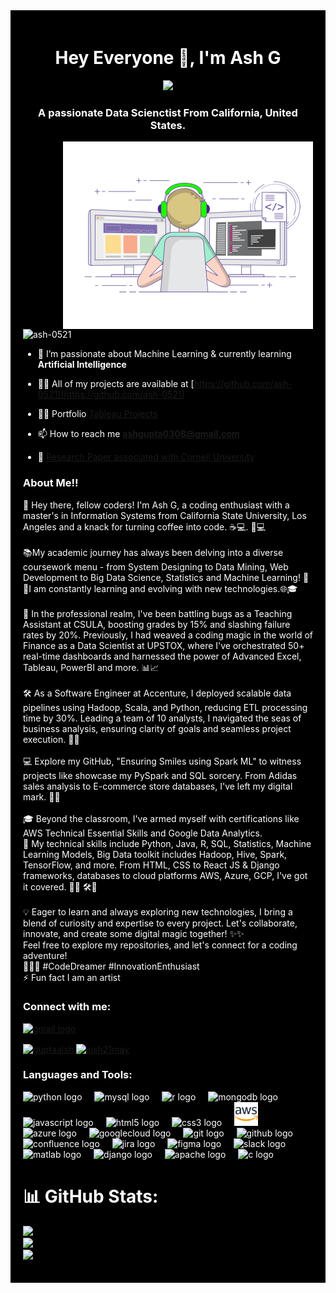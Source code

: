 
<div style="background-color: black; color: white; padding: 20px;">

<h1 align="center">Hey Everyone 👋, I'm Ash G</h1>
<div align="center"> <img src="https://blog.carlow.edu/wp-content/uploads/sites/26/2022/04/how-artificial-intelligence-is-shaping-data-analytics.jpg"> </div>
<h3 align="center">A passionate Data Scienctist From California, United States.</h3>
<img align="right" alt="Coding" width="400" src="https://raw.githubusercontent.com/devSouvik/devSouvik/master/gif3.gif">

<p align="left"> <img src="https://komarev.com/ghpvc/?username=ash-0521&label=Profile%20views&color=0e75b6&style=flat" alt="ash-0521" /> </p>

- 🌱 I’m passionate about Machine Learning & currently learning **Artificial Intelligence**

- 👨‍💻 All of my projects are available at [https://github.com/ash-0521](https://github.com/ash-0521)

- 👨‍💻 Portfolio [Tableau Projects](https://public.tableau.com/app/profile/aishwarya.gupta3014/vizzes)

- 📫 How to reach me **ashgupta0308@gmail.com**

- 📝 [Research Paper associated with Cornell University](https://arxiv.org/abs/2310.09229)


### About Me!!
<p align="left">👋 Hey there, fellow coders! I'm Ash G, a coding enthusiast with a master's in Information Systems from California State University, Los Angeles and a knack for turning coffee into code. ☕💻. 🚀💻<br><br>📚My academic journey has always been delving into a diverse coursework menu - from System Designing to Data Mining, Web Development to Big Data Science, Statistics and Machine Learning! 🧠💡I am constantly learning and evolving with new technologies.🌐🎓<br><br>💼 In the professional realm, I've been battling bugs as a Teaching Assistant at CSULA, boosting grades by 15% and slashing failure rates by 20%. Previously, I had weaved a coding magic in the world of Finance as a Data Scientist at UPSTOX, where I've orchestrated 50+ real-time dashboards and harnessed the power of Advanced Excel, Tableau, PowerBI and more. 📊📈<br><br>🛠️ As a Software Engineer at Accenture, I deployed scalable data pipelines using Hadoop, Scala, and Python, reducing ETL processing time by 30%. Leading a team of 10 analysts, I navigated the seas of business analysis, ensuring clarity of goals and seamless project execution. 💼💡<br><br>💻 Explore my GitHub, "Ensuring Smiles using Spark ML" to witness projects like  showcase my PySpark and SQL sorcery. From Adidas sales analysis to E-commerce store databases, I've left my digital mark. 🚀📂<br><br>🎓 Beyond the classroom, I've armed myself with certifications like AWS Technical Essential Skills and Google Data Analytics. <br>🤖 My technical skills include Python, Java, R, SQL, Statistics, Machine Learning Models, Big Data toolkit includes Hadoop, Hive, Spark, TensorFlow, and more. From HTML, CSS to React JS & Django frameworks, databases to cloud platforms AWS, Azure, GCP, I've got it covered. 💬💡 🛠️🚀<br><br>💡 Eager to learn and always exploring new technologies, I bring a blend of curiosity and expertise to every project. Let's collaborate, innovate, and create some digital magic together! ✨✨<br>Feel free to explore my repositories, and let's connect for a coding adventure! <br>🚀👩‍💻 #CodeDreamer #InnovationEnthusiast<br>⚡ Fun fact I am an artist</br></p>

<h3 align="left">Connect with me:</h3>
<p align="left">
<a href=mailto:“ashgupta0308@gmail.com” target="blank"><img src="https://img.shields.io/static/v1?message=Gmail&logo=gmail&label=&color=D14836&logoColor=white&labelColor=&style=for-the-badge" height="35" alt="gmail logo" /></a> 

<a href="https://linkedin.com/in/guptaaish" target="blank"><img align="center" src="https://raw.githubusercontent.com/rahuldkjain/github-profile-readme-generator/master/src/images/icons/Social/linked-in-alt.svg" alt="guptaaish" height="30" width="40" /></a>
<a href="https://www.leetcode.com/aish21may" target="blank"><img align="center" src="https://raw.githubusercontent.com/rahuldkjain/github-profile-readme-generator/master/src/images/icons/Social/leet-code.svg" alt="aish21may" height="30" width="40" /></a>  
</p>

<h3 align="left">Languages and Tools:</h3>
<p align="left">
<div align="left">
  <img src="https://cdn.jsdelivr.net/gh/devicons/devicon/icons/python/python-original.svg" height="30" alt="python logo"  />
  <img width="12" />
  <img src="https://cdn.jsdelivr.net/gh/devicons/devicon/icons/mysql/mysql-original.svg" height="30" alt="mysql logo"  />
  <img width="12" />
  <img src="https://cdn.jsdelivr.net/gh/devicons/devicon/icons/r/r-original.svg" height="30" alt="r logo"  />
  <img width="12" />
  <img src="https://cdn.jsdelivr.net/gh/devicons/devicon/icons/mongodb/mongodb-original.svg" height="30" alt="mongodb logo"  />
  <img width="12" />
  <img src="https://cdn.jsdelivr.net/gh/devicons/devicon/icons/javascript/javascript-original.svg" height="30" alt="javascript logo"  />
  <img width="12" />
  <img src="https://cdn.jsdelivr.net/gh/devicons/devicon/icons/html5/html5-original.svg" height="30" alt="html5 logo"  />
  <img width="12" />
  <img src="https://cdn.jsdelivr.net/gh/devicons/devicon/icons/css3/css3-original.svg" height="30" alt="css3 logo"  />
  <img width="12" />
  <img src="https://raw.githubusercontent.com/devicons/devicon/master/icons/amazonwebservices/amazonwebservices-original-wordmark.svg" alt="aws" width="38" height="38"  />
  <img width="12" />
  <img src="https://cdn.jsdelivr.net/gh/devicons/devicon/icons/azure/azure-original.svg" height="30" alt="azure logo"  />
  <img width="12" />
  <img src="https://cdn.jsdelivr.net/gh/devicons/devicon/icons/googlecloud/googlecloud-original.svg" height="30" alt="googlecloud logo"  />
  <img width="12" />
  <img src="https://cdn.jsdelivr.net/gh/devicons/devicon/icons/git/git-original.svg" height="30" alt="git logo"  />
  <img width="12" />
  <img src="https://cdn.jsdelivr.net/gh/devicons/devicon/icons/github/github-original.svg" height="30" alt="github logo"  />
  <img width="12" />
  <img src="https://cdn.jsdelivr.net/gh/devicons/devicon/icons/confluence/confluence-original.svg" height="30" alt="confluence logo"  />
  <img width="12" />
  <img src="https://cdn.jsdelivr.net/gh/devicons/devicon/icons/jira/jira-original.svg" height="30" alt="jira logo"  />
  <img width="12" />
  <img src="https://cdn.jsdelivr.net/gh/devicons/devicon/icons/figma/figma-original.svg" height="30" alt="figma logo"  />
  <img width="12" />
  <img src="https://cdn.jsdelivr.net/gh/devicons/devicon/icons/slack/slack-original.svg" height="30" alt="slack logo"  />
  <img width="12" />
  <img src="https://cdn.jsdelivr.net/gh/devicons/devicon/icons/matlab/matlab-original.svg" height="30" alt="matlab logo"  />
  <img width="12" />
  <img src="https://cdn.jsdelivr.net/gh/devicons/devicon/icons/django/django-plain.svg" height="30" alt="django logo"  />
  <img width="12" />
  <img src="https://cdn.jsdelivr.net/gh/devicons/devicon/icons/apache/apache-original.svg" height="30" alt="apache logo"  />
  <img width="12" />
  <img src="https://cdn.jsdelivr.net/gh/devicons/devicon/icons/c/c-original.svg" height="30" alt="c logo"  />
</div>
</p>


# 📊 GitHub Stats:
![](https://github-readme-stats.vercel.app/api?username=ash-0521&theme=radical&hide_border=false&include_all_commits=true&count_private=true)<br/>
![](https://github-readme-streak-stats.herokuapp.com/?user=ash-0521&theme=radical&hide_border=false)<br/>
![](https://github-readme-stats.vercel.app/api/top-langs/?username=ash-0521&theme=radical&hide_border=false&include_all_commits=true&count_private=true&layout=compact)

</div>
